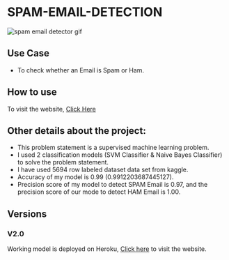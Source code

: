 # SPAM-EMAIL-DETECTION

![spam email detector gif](https://user-images.githubusercontent.com/73105729/173595594-da5de7fd-b5f8-441e-9ca2-9568bad59ff8.gif)

## Use Case
- To check whether an Email is Spam or Ham.

## How to use
To visit the website, [Click Here](https://spam-email-detector-app.herokuapp.com/)

## Other details about the project:
- This problem statement is a supervised machine learning problem.
- I used 2 classification models (SVM Classifier & Naive Bayes Classifier) to solve the problem statement.
- I have used 5694 row labeled dataset data set from kaggle.
- Accuracy of my model is 0.99 (0.9912203687445127).
- Precision score of my model to detect SPAM Email is 0.97, and the precision score of our mode to detect HAM Email is 1.00.

## Versions
### V2.0

Working model is deployed on Heroku, [Click here](https://spam-email-detector-app.herokuapp.com/) to visit the website.
